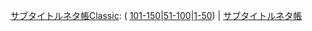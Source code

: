 [サブタイトルネタ帳Classic](https://sidestory.pandanote.info/catchphraseclassic.html): (
[101-150](https://sidestory.pandanote.info/catchphraseclassic2.html)\|[51-100](https://sidestory.pandanote.info/catchphraseclassic1.html)\|[1-50](https://sidestory.pandanote.info/catchphraseclassic0.html)) \| [サブタイトルネタ帳](https://pandanote.info/catchphrase)
